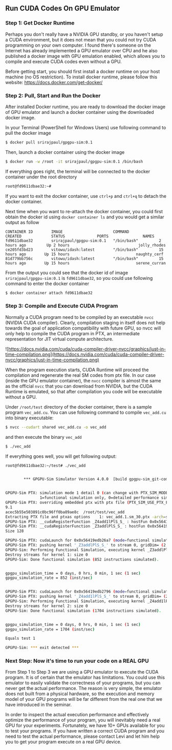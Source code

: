 ## Run CUDA Codes On GPU Emulator

### Step 1: Get Docker Runtime

Perhaps you don't really have a NVIDIA GPU standby, or you haven't setup a CUDA environment, but it does not mean that you could not try CUDA programming on your own computer. I found there's someone on the Internet has already implemented a GPU emulator over CPU and he also published a docker image with GPU emulation enabled, which allows you to compile and execute CUDA codes even without a GPU.

Before getting start, you should first install a docker runtime on your host machine (no OS restriction). To install docker runtime, please follow this website: https://docs.docker.com/get-docker/



### Step 2: Pull, Start and Run the Docker

After installed Docker runtime, you are ready to download the docker image of GPU emulator and launch a docker container using the downloaded docker image.

In your Terminal (PowerShell for Windows Users) use following command to pull the docker image

```bash
$ docker pull srirajpaul/gpgpu-sim:0.1
```

Then, launch a docker container using the docker image

```bash
$ docker run -w /root -it srirajpaul/gpgpu-sim:0.1 /bin/bash
```

If everything goes right, the terminal will be connected to the docker container under the root directory

```bash
root@fd9611dbae32:~#
```

If  you want to exit the docker container, use `ctrl+p` and `ctrl+q` to detach the docker container. 

Next time when you want to re-attach the docker container, you could first obtain the docker id using `docker container ls` and you would get a similar output as follow

```
CONTAINER ID        IMAGE                      COMMAND             CREATED             STATUS              PORTS               NAMES
fd9611dbae32        srirajpaul/gpgpu-sim:0.1   "/bin/bash"         2 hours ago         Up 2 hours                              jolly_rhodes
ce205fd3bd23        vitowu/idash:latest        "/bin/bash"         15 hours ago        Up 15 hours                             naughty_cerf
81d779bb756c        vitowu/idash:latest        "/bin/bash"         15 hours ago        Up 15 hours                             serene_curran
```

From the output you could see that the docker id of image `srirajpaul/gpgpu-sim:0.1` is `fd9611dbae32`, so you could use following command to enter the docker container

```bash
$ docker container attach fd9611dbae32
```



### Step 3: Compile and Execute CUDA Program

Normally a CUDA program need to be compiled by an executable `nvcc` (NVIDIA CUDA compiler). Clearly, compilation staging in itself does not help towards the goal of application compatibility with future GPU, so nvcc will only help to compile the CUDA program in PTX, an intermediate representation for JIT virtual compute architecture.

![https://docs.nvidia.com/cuda/cuda-compiler-driver-nvcc/graphics/just-in-time-compilation.png](https://docs.nvidia.com/cuda/cuda-compiler-driver-nvcc/graphics/just-in-time-compilation.png)

When the program execution starts, CUDA Runtime will proceed the compilation and regenerate the real SM codes from ptx file. In our case (inside the GPU emulator container), the `nvcc` compiler is almost the same as the official `nvcc` that you can download from NVIDIA, but the CUDA Runtime is emulated, so that after compilation you code will be executable without a GPU.

Under `/root/test` directory of the docker container, there is a sample program `vec_add.cu`. You can use following command to compile `vec_add.cu` into binary executable:

```bash
$ nvcc --cudart shared vec_add.cu -o vec_add
```

and then execute the binary `vec_add`

```bash
$ ./vec_add
```

If everything goes well, you will get following output:

```bash
root@fd9611dbae32:~/test# ./vec_add


        *** GPGPU-Sim Simulator Version 4.0.0  [build gpgpu-sim_git-commit-fb35d501e6c4f7f3919b008f98c997b8021d83a3_modified_0] ***


GPGPU-Sim PTX: simulation mode 1 detail 0 (can change with PTX_SIM_MODE_FUNC environment variable:
               1=functional simulation only, 0=detailed performance simulator)
GPGPU-Sim PTX: overriding embedded ptx with ptx file (PTX_SIM_USE_PTX_FILE is set)
9.1
acec5b55e503891c0bc96ff0ba89ae8c  /root/test/vec_add
Extracting PTX file and ptxas options    1: vec_add.1.sm_30.ptx -arch=sm_30
GPGPU-Sim PTX: __cudaRegisterFunction _Z4add1lPlS_S_ : hostFun 0x0x56419edb2796, fat_cubin_handle = 1
GPGPU-Sim PTX: __cudaRegisterFunction _Z3addlPlS_S_ : hostFun 0x0x56419edb26a7, fat_cubin_handle = 1
Size 128

GPGPU-Sim PTX: cudaLaunch for 0x0x56419edb26a7 (mode=functional simulation) on stream 0
GPGPU-Sim PTX: pushing kernel '_Z3addlPlS_S_' to stream 0, gridDim= (2,1,1) blockDim = (2,1,1)
GPGPU-Sim: Performing Functional Simulation, executing kernel _Z3addlPlS_S_...
Destroy streams for kernel 1: size 0
GPGPU-Sim: Done functional simulation (852 instructions simulated).


gpgpu_simulation_time = 0 days, 0 hrs, 0 min, 1 sec (1 sec)
gpgpu_simulation_rate = 852 (inst/sec)


GPGPU-Sim PTX: cudaLaunch for 0x0x56419edb2796 (mode=functional simulation) on stream 0
GPGPU-Sim PTX: pushing kernel '_Z4add1lPlS_S_' to stream 0, gridDim= (2,1,1) blockDim = (2,1,1)
GPGPU-Sim: Performing Functional Simulation, executing kernel _Z4add1lPlS_S_...
Destroy streams for kernel 2: size 0
GPGPU-Sim: Done functional simulation (1704 instructions simulated).


gpgpu_simulation_time = 0 days, 0 hrs, 0 min, 1 sec (1 sec)
gpgpu_simulation_rate = 1704 (inst/sec)

Equals test 1

GPGPU-Sim: *** exit detected ***
```



### Next Step: Now it's time to run your code on a REAL GPU

From Step 1 to Step 3 we are using a GPU emulator to execute the CUDA program. It is of certain that the emulator has limitations. You could use this emulator to easily validate the correctness of your programs, but you can never get the actual performance. The reason is very simple, the emulator does not built from a physical hardware, so the execution and memory model of your GPU programs will be far different from the real one that we have introduced in the seminar.

In order to inspect the actual execution performance and effectively optimize the performance of your program, you will inevitably need a real GPU for your experiments. Fortunately, we have 10+ GPUs available for you to test your programs. If you have written a correct CUDA program and you need to test the actual performance, please contact Levi and let him help you to get your program execute on a real GPU device.

